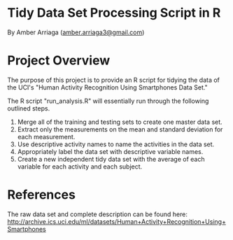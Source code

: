 # Tidy Data Set Processing Script in R
  By Amber Arriaga (amber.arriaga3@gmail.com)


# Project Overview
The purpose of this project is to provide an R script for tidying the data of the UCI's "Human Activity Recognition Using Smartphones Data Set."

The R script "run_analysis.R" will essentially run through the following outlined steps. 

   1) Merge all of the training and testing sets to create one master data set.
   2) Extract only the measurements on the mean and standard deviation for each measurement.
   3) Use descriptive activity names to name the activities in the data set.
   4) Appropriately label the data set with descriptive variable names.
   5) Create a new independent tidy data set with the average of each variable for each activity and each subject.

# References 
The raw data set and complete description can be found here: http://archive.ics.uci.edu/ml/datasets/Human+Activity+Recognition+Using+Smartphones
